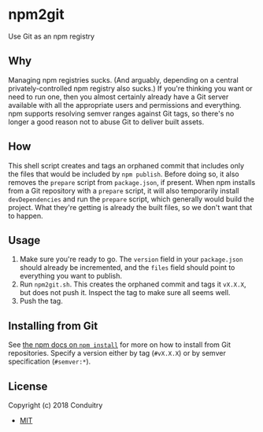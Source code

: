 # npm2git

Use Git as an npm registry

## Why

Managing npm registries sucks. (And arguably, depending on a central privately-controlled npm registry also sucks.) If you're thinking you want or need to run one, then you almost certainly already have a Git server available with all the appropriate users and permissions and everything. npm supports resolving semver ranges against Git tags, so there's no longer a good reason not to abuse Git to deliver built assets.

## How

This shell script creates and tags an orphaned commit that includes only the files that would be included by `npm publish`. Before doing so, it also removes the `prepare` script from `package.json`, if present. When npm installs from a Git repository with a `prepare` script, it will also temporarily install `devDependencies` and run the `prepare` script, which generally would build the project. What they're getting is already the built files, so we don't want that to happen.

## Usage

1. Make sure you're ready to go. The `version` field in your `package.json` should already be incremented, and the `files` field should point to everything you want to publish.
1. Run `npm2git.sh`. This creates the orphaned commit and tags it `vX.X.X`, but does not push it. Inspect the tag to make sure all seems well.
1. Push the tag.

## Installing from Git

See [the npm docs on `npm install`](https://docs.npmjs.com/cli/install) for more on how to install from Git repositories. Specify a version either by tag (`#vX.X.X`) or by semver specification (`#semver:*`).

## License

Copyright (c) 2018 Conduitry

- [MIT](LICENSE)
